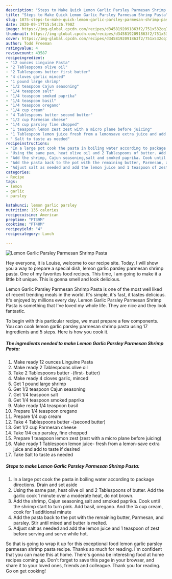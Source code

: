 ```yaml
---
description: "Steps to Make Quick Lemon Garlic Parsley Parmesan Shrimp Pasta"
title: "Steps to Make Quick Lemon Garlic Parsley Parmesan Shrimp Pasta"
slug: 1075-steps-to-make-quick-lemon-garlic-parsley-parmesan-shrimp-pasta
date: 2020-09-17T15:54:26.790Z
image: https://img-global.cpcdn.com/recipes/d3458192091863f2/751x532cq70/lemon-garlic-parsley-parmesan-shrimp-pasta-recipe-main-photo.jpg
thumbnail: https://img-global.cpcdn.com/recipes/d3458192091863f2/751x532cq70/lemon-garlic-parsley-parmesan-shrimp-pasta-recipe-main-photo.jpg
cover: https://img-global.cpcdn.com/recipes/d3458192091863f2/751x532cq70/lemon-garlic-parsley-parmesan-shrimp-pasta-recipe-main-photo.jpg
author: Todd Freeman
ratingvalue: 4
reviewcount: 43587
recipeingredient:
- "12 ounces Linguine Pasta"
- "2 Tablespoons olive oil"
- "2 Tablespoons butter first butter"
- "4 cloves garlic minced"
- "1 pound large shrimp"
- "1/2 teaspoon Cajun seasoning"
- "1/4 teaspoon salt"
- "1/4 teaspoon smoked paprika"
- "1/4 teaspoon basil"
- "1/4 teaspoon oregano"
- "1/4 cup cream"
- "4 Tablespoons butter second butter"
- "1/2 cup Parmesan cheese"
- "1/4 cup parsley fine chopped"
- "1 teaspoon lemon zest zest with a micro plane before juicing"
- "1 Tablespoon lemon juice fresh from a lemonsave extra juice and add to taste if desired"
- " Salt to taste as needed"
recipeinstructions:
- "In a large pot cook the pasta in boiling water according to package directions. Drain and set aside"
- "Using the same pan, heat olive oil and 2 Tablespoons of butter. Add the garlic cook 1 minute over a moderate heat, do not brown."
- "Add the shrimp, Cajun seasoning,salt and smoked paprika. Cook until the shrimp start to turn pink. Add basil, oregano. And the ¼ cup cream, cook for 1 additional minute"
- "Add the pasta back to the pot with the remaining butter, Parmesan, and parsley. Stir until mixed and butter is melted."
- "Adjust salt as needed and add the lemon juice and 1 teaspoon of zest before serving and serve while hot."
categories:
- Recipe
tags:
- lemon
- garlic
- parsley

katakunci: lemon garlic parsley 
nutrition: 135 calories
recipecuisine: American
preptime: "PT39M"
cooktime: "PT40M"
recipeyield: "4"
recipecategory: Lunch

---
```



![Lemon Garlic Parsley Parmesan Shrimp Pasta](https://img-global.cpcdn.com/recipes/d3458192091863f2/751x532cq70/lemon-garlic-parsley-parmesan-shrimp-pasta-recipe-main-photo.jpg)

Hey everyone, it is Louise, welcome to our recipe site. Today, I will show you a way to prepare a special dish, lemon garlic parsley parmesan shrimp pasta. One of my favorites food recipes. This time, I am going to make it a little bit unique. This is gonna smell and look delicious.



Lemon Garlic Parsley Parmesan Shrimp Pasta is one of the most well liked of recent trending meals in the world. It's simple, it's fast, it tastes delicious. It's enjoyed by millions every day. Lemon Garlic Parsley Parmesan Shrimp Pasta is something that I've loved my whole life. They are nice and they look fantastic.


To begin with this particular recipe, we must prepare a few components. You can cook lemon garlic parsley parmesan shrimp pasta using 17 ingredients and 5 steps. Here is how you cook it.

<!--inarticleads1-->

##### The ingredients needed to make Lemon Garlic Parsley Parmesan Shrimp Pasta:

1. Make ready 12 ounces Linguine Pasta
1. Make ready 2 Tablespoons olive oil
1. Take 2 Tablespoons butter -(first- butter)
1. Make ready 4 cloves garlic, minced
1. Get 1 pound large shrimp
1. Get 1/2 teaspoon Cajun seasoning
1. Get 1/4 teaspoon salt
1. Get 1/4 teaspoon smoked paprika
1. Make ready 1/4 teaspoon basil
1. Prepare 1/4 teaspoon oregano
1. Prepare 1/4 cup cream
1. Take 4 Tablespoons butter -(second butter)
1. Get 1/2 cup Parmesan cheese
1. Take 1/4 cup parsley, fine chopped
1. Prepare 1 teaspoon lemon zest (zest with a micro plane before juicing)
1. Make ready 1 Tablespoon lemon juice- fresh from a lemon-save extra juice and add to taste if desired
1. Take  Salt to taste as needed




<!--inarticleads2-->

##### Steps to make Lemon Garlic Parsley Parmesan Shrimp Pasta:

1. In a large pot cook the pasta in boiling water according to package directions. Drain and set aside
1. Using the same pan, heat olive oil and 2 Tablespoons of butter. Add the garlic cook 1 minute over a moderate heat, do not brown.
1. Add the shrimp, Cajun seasoning,salt and smoked paprika. Cook until the shrimp start to turn pink. Add basil, oregano. And the ¼ cup cream, cook for 1 additional minute
1. Add the pasta back to the pot with the remaining butter, Parmesan, and parsley. Stir until mixed and butter is melted.
1. Adjust salt as needed and add the lemon juice and 1 teaspoon of zest before serving and serve while hot.




So that is going to wrap it up for this exceptional food lemon garlic parsley parmesan shrimp pasta recipe. Thanks so much for reading. I'm confident that you can make this at home. There's gonna be interesting food at home recipes coming up. Don't forget to save this page in your browser, and share it to your loved ones, friends and colleague. Thank you for reading. Go on get cooking!
